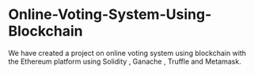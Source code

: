 # Online-Voting-System-Using-Blockchain
We have created a project on online voting system using blockchain with the Ethereum platform using Solidity , Ganache , Truffle and Metamask.
